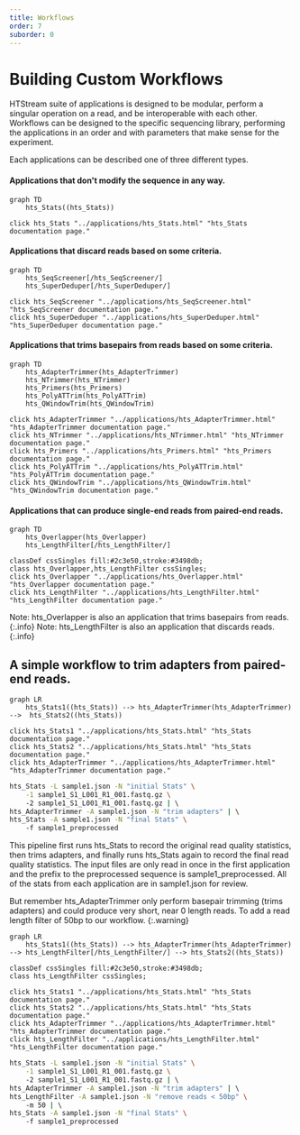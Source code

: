 ```yaml
---
title: Workflows
order: 7
suborder: 0
---
```


# Building Custom Workflows

HTStream suite of applications is designed to be modular, perform a singular operation on a read, and be interoperable with each other. Workflows can be designed to the specific sequencing library, performing the applications in an order and with parameters that make sense for the experiment.


Each applications can be described one of three different types.

#### Applications that don't modify the sequence in any way.
```mermaid
graph TD
    hts_Stats((hts_Stats))

click hts_Stats "../applications/hts_Stats.html" "hts_Stats documentation page."
```

#### Applications that discard reads based on some criteria.
```mermaid
graph TD
    hts_SeqScreener[/hts_SeqScreener/]
    hts_SuperDeduper[/hts_SuperDeduper/]

click hts_SeqScreener "../applications/hts_SeqScreener.html" "hts_SeqScreener documentation page."
click hts_SuperDeduper "../applications/hts_SuperDeduper.html" "hts_SuperDeduper documentation page."
```

#### Applications that trims basepairs from reads based on some criteria.
```mermaid
graph TD
    hts_AdapterTrimmer(hts_AdapterTrimmer)
    hts_NTrimmer(hts_NTrimmer)
    hts_Primers(hts_Primers)
    hts_PolyATTrim(hts_PolyATTrim)
    hts_QWindowTrim(hts_QWindowTrim)

click hts_AdapterTrimmer "../applications/hts_AdapterTrimmer.html" "hts_AdapterTrimmer documentation page."
click hts_NTrimmer "../applications/hts_NTrimmer.html" "hts_NTrimmer documentation page."
click hts_Primers "../applications/hts_Primers.html" "hts_Primers documentation page."
click hts_PolyATTrim "../applications/hts_PolyATTrim.html" "hts_PolyATTrim documentation page."
click hts_QWindowTrim "../applications/hts_QWindowTrim.html" "hts_QWindowTrim documentation page."
```

#### Applications that can produce single-end reads from paired-end reads.
```mermaid
graph TD
    hts_Overlapper(hts_Overlapper)
    hts_LengthFilter[/hts_LengthFilter/]

classDef cssSingles fill:#2c3e50,stroke:#3498db;
class hts_Overlapper,hts_LengthFilter cssSingles;
click hts_Overlapper "../applications/hts_Overlapper.html" "hts_Overlapper documentation page."
click hts_LengthFilter "../applications/hts_LengthFilter.html" "hts_LengthFilter documentation page."
```
Note: hts_Overlapper is also an application that trims basepairs from reads.
{:.info}
Note: hts_LengthFilter is also an application that discards reads.
{:.info}

## A simple workflow to trim adapters from paired-end reads.

```mermaid
graph LR
    hts_Stats1((hts_Stats)) --> hts_AdapterTrimmer(hts_AdapterTrimmer) -->  hts_Stats2((hts_Stats))

click hts_Stats1 "../applications/hts_Stats.html" "hts_Stats documentation page."
click hts_Stats2 "../applications/hts_Stats.html" "hts_Stats documentation page."
click hts_AdapterTrimmer "../applications/hts_AdapterTrimmer.html" "hts_AdapterTrimmer documentation page."
```

```bash
hts_Stats -L sample1.json -N "initial Stats" \
    -1 sample1_S1_L001_R1_001.fastq.gz \  
    -2 sample1_S1_L001_R1_001.fastq.gz | \  
hts_AdapterTrimmer -A sample1.json -N "trim adapters" | \  
hts_Stats -A sample1.json -N "final Stats" \  
    -f sample1_preprocessed  
```

This pipeline first runs hts_Stats to record the original read quality statistics, then trims adapters, and finally runs hts_Stats again to record the final read quality statistics. The input files are only read in once in the first application and the prefix to the preprocessed sequence is sample1_preprocessed. All of the stats from each application are in sample1.json for review.

But remember hts_AdapterTrimmer only perform basepair trimming (trims adapters) and could produce very short, near 0 length reads. To add a read length filter of 50bp to our workflow.
{:.warning}

```mermaid
graph LR
    hts_Stats1((hts_Stats)) --> hts_AdapterTrimmer(hts_AdapterTrimmer) --> hts_LengthFilter[/hts_LengthFilter/] --> hts_Stats2((hts_Stats))

classDef cssSingles fill:#2c3e50,stroke:#3498db;
class hts_LengthFilter cssSingles;

click hts_Stats1 "../applications/hts_Stats.html" "hts_Stats documentation page."
click hts_Stats2 "../applications/hts_Stats.html" "hts_Stats documentation page."
click hts_AdapterTrimmer "../applications/hts_AdapterTrimmer.html" "hts_AdapterTrimmer documentation page."
click hts_LengthFilter "../applications/hts_LengthFilter.html" "hts_LengthFilter documentation page."
```

```bash
hts_Stats -L sample1.json -N "initial Stats" \
    -1 sample1_S1_L001_R1_001.fastq.gz \  
    -2 sample1_S1_L001_R1_001.fastq.gz | \  
hts_AdapterTrimmer -A sample1.json -N "trim adapters" | \  
hts_LengthFilter -A sample1.json -N "remove reads < 50bp" \  
    -m 50 | \  
hts_Stats -A sample1.json -N "final Stats" \  
    -f sample1_preprocessed  
```
